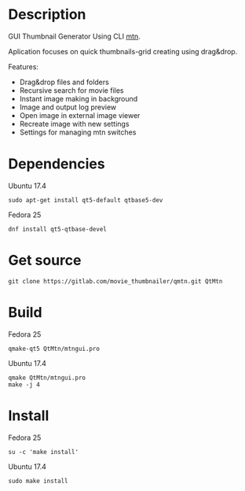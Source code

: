 Description
============

GUI Thumbnail Generator Using CLI [mtn](https://gitlab.com/movie_thumbnailer/mtn/wikis/home/).

Aplication focuses on quick thumbnails-grid creating using drag&drop.

Features:
- Drag&drop files and folders
- Recursive search for movie files
- Instant image making in background
- Image and output log preview
- Open image in external image viewer
- Recreate image with new settings
- Settings for managing mtn switches


Dependencies
============
Ubuntu 17.4  

    sudo apt-get install qt5-default qtbase5-dev
Fedora 25

    dnf install qt5-qtbase-devel

Get source
==========

    git clone https://gitlab.com/movie_thumbnailer/qmtn.git QtMtn


Build
=====
Fedora 25    

    qmake-qt5 QtMtn/mtngui.pro
Ubuntu 17.4 

    qmake QtMtn/mtngui.pro
    make -j 4


Install
=======
Fedora 25   

    su -c 'make install'
Ubuntu 17.4  

    sudo make install

